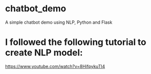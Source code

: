 # chatbot_demo
A simple chatbot demo using NLP, Python and Flask  

# I followed the following tutorial to create NLP model:
https://www.youtube.com/watch?v=8HifpykuTI4  